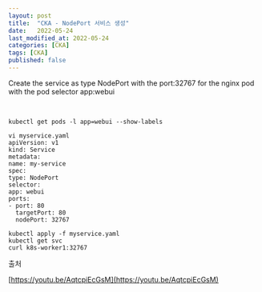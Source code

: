 ```yaml
---
layout: post
title:  "CKA - NodePort 서비스 생성"
date:   2022-05-24
last_modified_at: 2022-05-24
categories: [CKA]
tags: [CKA]
published: false
---
```


Create the service as type NodePort with the port:32767 for the nginx pod with the pod selector app:webui

<br/>

```shell
kubectl get pods -l app=webui --show-labels

vi myservice.yaml
apiVersion: v1
kind: Service
metadata:
name: my-service
spec:
type: NodePort
selector:
app: webui
ports:
- port: 80
  targetPort: 80
  nodePort: 32767

kubectl apply -f myservice.yaml
kubectl get svc
curl k8s-worker1:32767
```

출처

[https://youtu.be/AqtcpiEcGsM](https://youtu.be/AqtcpiEcGsM)